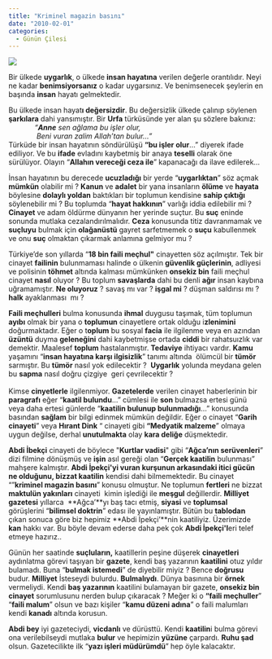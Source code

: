 ```yaml
---
title: "Kriminel magazin basını"
date: "2010-02-01"
categories: 
  - Günün Çilesi
---
```


![](../uploads/image/ab.jpg)

Bir ülkede **uygarlık**, o ülkede **insan hayatına** verilen değerle orantılıdır. Neyi ne kadar **benimsiyorsanız** o kadar uygarsınız. Ve benimsenecek şeylerin en başında **insan** hayatı gelmektedir.

Bu ülkede insan hayat**ı değersizdir**. Bu değersizlik ülkede çalınıp söylenen **şarkılara** dahi yansımıştır. Bir **Urfa** türküsünde yer alan şu sözlere bakınız:  
             _“**Anne** sen ağlama bu işler olur,  
              Beni vuran zalim Allah’tan bulur…”_  
Türküde bir insan hayatının söndürülüşü **“bu işler olur**…” diyerek ifade ediliyor. Ve bu **ifade** evladını kaybetmiş bir anaya **teselli** olarak öne sürülüyor. Olayın “**Allahın vereceği ceza ile**” kapanacağı da ilave edilerek…

İnsan hayatının bu derecede **ucuzladığı** bir yerde “**uygarlıktan**” söz açmak **mümkün** olabilir mi ? **Kanun** ve **adalet** bir yana insanların **ölüme** ve **hayata** böylesine **dolaylı yoldan** baktıkları bir toplumun kendisine **sahip çıktığı** söylenebilir mi ? Bu toplumda “**hayat hakkının**” varlığı iddia edilebilir mi ? **Cinayet** ve adam öldürme dünyanın her yerinde suçtur. Bu **suç** eninde sonunda mutlaka cezalandırılmalıdır. **Ceza** konusunda titiz davranmamak ve **suçluyu** bulmak için **olağanüstü** gayret sarfetmemek o **suçu** kabullenmek ve onu **suç** olmaktan çıkarmak anlamına gelmiyor mu ?

Türkiye’de son yıllarda “**18 bin faili meçhul"** cinayetten söz açılmıştır. Tek bir cinayet **failinin** bulunmaması halinde o ülkenin **güvenlik güçlerinin**, adliyesi ve polisinin **töhmet** altında kalması mümkünken **onsekiz bin** faili meçhul cinayet **nasıl** oluyor ? Bu toplum **savaşlarda** dahi bu denli **ağır** insan kaybına uğramamıştır. **Ne oluyoruz** ? savaş mı var ? **işgal mi** ? düşman saldırısı mı ? **halk** ayaklanması  mı ?

**Faili meçhulleri** bulma konusunda **ihmal** duygusu taşımak, tüm toplumun **ayıbı** olmak bir yana o **toplumun** cinayetlere ortak olduğu i**zlenimini** doğurmaktadır. Eğer o t**oplum** bu sosyal **facia** ile ilgilenme veya en azından **üzüntü** duyma **geleneğini** dahi kaybetmişse ortada **ciddi** bir rahatsuızlık var demektir. Maalesef **toplum** hastalanmıştır. **Tedaviye** ihtiyacı vardır. **Kamu** yaşamını “**insan hayatına karşı ilgisizlik**” tanımı altında  ölümcül bir **tümör** sarmıştır. Bu **tümör** nasıl yok edilecektir ?  **Uygarlık** yolunda meydana gelen bu **sapma** nasıl doğru çizgiye  geri çevrilecektir ?  
   
Kimse **cinyetlerle** ilgilenmiyor. **Gazetelerde** verilen cinayet haberlerinin bir **paragrafı** eğer “**kaatil bulundu**…” cümlesi ile **son** bulmazsa ertesi günü veya daha ertesi günlerde “**kaatilin bulunup bulunmadığı**…” konusunda basından **sağlam** bir bilgi edinmek mümkün değildir. Eğer o cinayet “**Garih cinayeti**” veya **Hırant Dink** “ cinayeti gibi **“Medyatik malzeme**” olmaya uygun değilse, derhal **unutulmakta** olay **kara deliğe** düşmektedir.

**Abdi İbekçi** cinayeti de böylece "**Kurtlar vadisi**" gibi “**Ağca’nın serüvenleri**” dizi filmine dönüşmüş ve **işin** asıl gereği olan “**Gerçek kaatilin** bulunması” mahşere kalmıştır. **Abdi İpekçi'**yi vuran kurşunun arkasındaki **itici gücün** ne olduğunu, bizzat k**aatilin** kendisi dahi bilmemektedir. Bu cinayet “”**kriminel magazin basını**” konusu olmuştur. Ne toplumun **fertleri** ne bizzat **maktulün yakınları** cinayeti  kimin işlediği ile **meşgul** değillerdir. **Milliyet gazetesi** yıllarca  **Ağca’**yı baş tacı etmiş, **siyasi** ve **toplumsal** görüşlerini “**bilimsel doktrin**” edası ile yayınlamıştır. Bütün bu **tablodan** çıkan sonuca göre biz hepimiz **Abdi İpekçi’**nin kaatiliyiz. Üzerimizde **kan** hakkı var. Bu böyle devam ederse daha pek çok **Abdi İpekçi'l**eri telef etmeye hazırız..

Günün her saatinde **suçluların,** kaatillerin peşine düşerek **cinayetleri** aydınlatma görevi taşıyan bir **gazete**, kendi baş yazarının **kaatilini** otuz yıldır bulamadı. Buna “**bulmak istemedi**” de diyebilir miyiz ? Bence **doğrusu** budur. **Milliyet** İsteseydi bulurdu. **Bulmalıydı**. Dünya basınına bir **örnek** vermeliydi. Kendi **baş yazarının** kaatilini bulamayan bir gazete, **onsekiz bin cinayet** sorumlusunu nerden bulup çıkaracak ? Meğer ki o **“faili meçhuller**” “**faili malum**” olsun ve bazı kişiler “**kamu düzeni adına**” o faili malumları kendi **kanadı** altında korusun.

**Abdi bey** iyi gazeteciydi, **vicdanlı** ve dürüsttü. Kendi **kaatilin**i bulma görevi ona verilebilseydi mutlaka **bulur** ve hepimizin **yüzüne** çarpardı. **Ruhu şad** olsun. Gazetecilikte ilk “**yazı işleri müdürümdü**” hep öyle kalacaktır.
